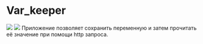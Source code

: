 # Var_keeper
![](https://github.com/justnewkalmar/var_keeper/actions/workflows/staging.yml/badge.svg) ![](https://img.shields.io/docker/v/justnewkalmar/var_keeper?label=build%20for%20commit&logo=justnewkalmar&sort=date)
Приложение позволяет сохранить переменную и затем прочитать её значение при помощи http запроса.
